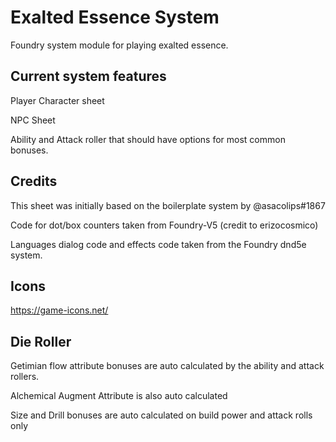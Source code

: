 # Exalted Essence System

Foundry system module for playing exalted essence.

## Current system features

Player Character sheet

NPC Sheet

Ability and Attack roller that should have options for most common bonuses.

## Credits

This sheet was initially based on the boilerplate system by @asacolips#1867

Code for dot/box counters taken from Foundry-V5 (credit to erizocosmico)

Languages dialog code and effects code taken from the Foundry dnd5e system.

## Icons

https://game-icons.net/

## Die Roller

Getimian flow attribute bonuses are auto calculated by the ability and attack rollers.

Alchemical Augment Attribute is also auto calculated

Size and Drill bonuses are auto calculated on build power and attack rolls only
